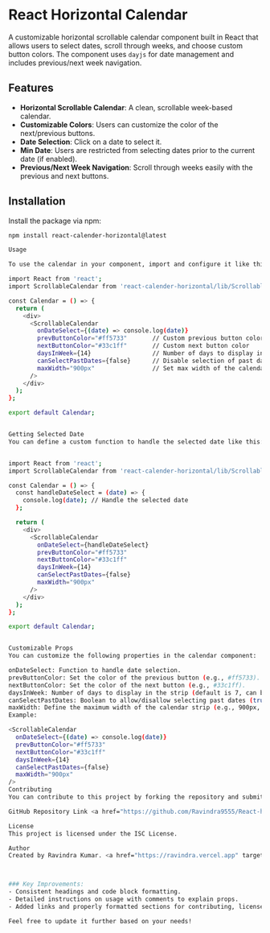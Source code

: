 # React Horizontal Calendar

A customizable horizontal scrollable calendar component built in React that allows users to select dates, scroll through weeks, and choose custom button colors. The component uses `dayjs` for date management and includes previous/next week navigation.

## Features

- **Horizontal Scrollable Calendar**: A clean, scrollable week-based calendar.
- **Customizable Colors**: Users can customize the color of the next/previous buttons.
- **Date Selection**: Click on a date to select it.
- **Min Date**: Users are restricted from selecting dates prior to the current date (if enabled).
- **Previous/Next Week Navigation**: Scroll through weeks easily with the previous and next buttons.

## Installation

Install the package via npm:

```bash
npm install react-calender-horizontal@latest

Usage

To use the calendar in your component, import and configure it like this:

import React from 'react';
import ScrollableCalendar from 'react-calender-horizontal/lib/ScrollableCalendar';

const Calendar = () => {
  return (
    <div>
      <ScrollableCalendar
        onDateSelect={(date) => console.log(date)}
        prevButtonColor="#ff5733"       // Custom previous button color
        nextButtonColor="#33c1ff"       // Custom next button color
        daysInWeek={14}                 // Number of days to display in a week strip
        canSelectPastDates={false}      // Disable selection of past dates
        maxWidth="900px"                // Set max width of the calendar strip
      />
    </div>
  );
};

export default Calendar;


Getting Selected Date
You can define a custom function to handle the selected date like this:


import React from 'react';
import ScrollableCalendar from 'react-calender-horizontal/lib/ScrollableCalendar';

const Calendar = () => {
  const handleDateSelect = (date) => {
    console.log(date); // Handle the selected date
  };

  return (
    <div>
      <ScrollableCalendar
        onDateSelect={handleDateSelect}
        prevButtonColor="#ff5733"
        nextButtonColor="#33c1ff"
        daysInWeek={14}
        canSelectPastDates={false}
        maxWidth="900px"
      />
    </div>
  );
};

export default Calendar;


Customizable Props
You can customize the following properties in the calendar component:

onDateSelect: Function to handle date selection.
prevButtonColor: Set the color of the previous button (e.g., #ff5733).
nextButtonColor: Set the color of the next button (e.g., #33c1ff).
daysInWeek: Number of days to display in the strip (default is 7, can be customized to 14).
canSelectPastDates: Boolean to allow/disallow selecting past dates (true or false).
maxWidth: Define the maximum width of the calendar strip (e.g., 900px, 90%).
Example:

<ScrollableCalendar
  onDateSelect={(date) => console.log(date)}
  prevButtonColor="#ff5733"
  nextButtonColor="#33c1ff"
  daysInWeek={14}
  canSelectPastDates={false}
  maxWidth="900px"
/>
Contributing
You can contribute to this project by forking the repository and submitting a pull request. Contributions are welcome!

GitHub Repository Link <a href="https://github.com/Ravindra9555/React-horizontal-calender" target="_blank"> Link </a>

License
This project is licensed under the ISC License.

Author
Created by Ravindra Kumar. <a href="https://ravindra.vercel.app" target="_blank">Profile </a>



### Key Improvements:
- Consistent headings and code block formatting.
- Detailed instructions on usage with comments to explain props.
- Added links and properly formatted sections for contributing, license, and author information.

Feel free to update it further based on your needs!